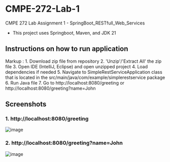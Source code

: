 # CMPE-272-Lab-1
CMPE 272 Lab Assignment 1 - SpringBoot_RESTfull_Web_Services
- This project uses Springboot, Maven, and JDK 21

## Instructions on how to run application
 Markup : 1. Download zip file from repository
          2. 'Unzip'/'Extract All' the zip file
          3. Open IDE (IntelliJ, Eclipse) and open unzipped project
          4. Load dependencies if needed
          5. Navigate to SimpleRestServiceApplication class that is located in the src/main/java/com/example/simplerestservice package
          6. Run Java file
          7. Go to http://localhost:8080/greeting or http://localhost:8080/greeting?name=John

## Screenshots
### 1. http://localhost:8080/greeting
![image](https://github.com/user-attachments/assets/fbde219e-6f9a-47fe-82ea-07a9f9129af2)

### 2. http://localhost:8080/greeting?name=John
![image](https://github.com/user-attachments/assets/2d2fb870-5157-45af-a9d2-30a42c398540)

